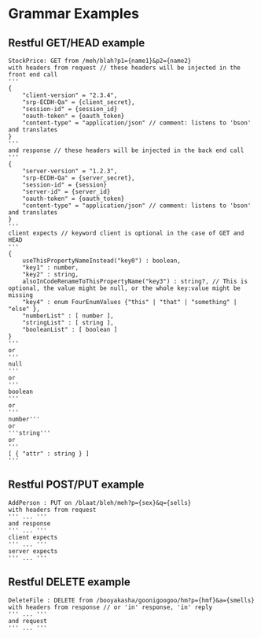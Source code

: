 Grammar Examples
================

Restful GET/HEAD example
------------------------

    StockPrice: GET from /meh/blah?p1={name1}&p2={name2}
    with headers from request // these headers will be injected in the front end call
    '''
    {
        "client-version" = "2.3.4",
        "srp-ECDH-Qa" = {client_secret},
        "session-id" = {session_id}
        "oauth-token" = {oauth_token}
        "content-type" = "application/json" // comment: listens to 'bson' and translates
    }
    '''
    and response // these headers will be injected in the back end call
    '''
    {
        "server-version" = "1.2.3",
        "srp-ECDH-Qa" = {server_secret},
        "session-id" = {session}
        "server-id" = {server_id}
        "oauth-token" = {oauth_token}
        "content-type" = "application/json" // comment: listens to 'bson' and translates
    }
    '''
    client expects // keyword client is optional in the case of GET and HEAD
    '''
    {
        useThisPropertyNameInstead("key0") : boolean,
        "key1" : number,
        "key2" : string,
        alsoInCodeRenameToThisPropertyName("key3") : string?, // This is optional, the value might be null, or the whole key:value might be missing
        "key4" : enum FourEnumValues {"this" | "that" | "something" | "else" },
        "numberList" : [ number ],
        "stringList" : [ string ],
        "booleanList" : [ boolean ]
    }
    '''
    or
    '''
    null
    '''
    or
    '''
    boolean
    '''
    or
    '''
    number'''
    or
    '''string'''
    or
    '''
    [ { "attr" : string } ]
    '''


Restful POST/PUT example
--------------------

    AddPerson : PUT on /blaat/bleh/meh?p={sex}&q={sells}
    with headers from request
    ''' ... '''
    and response
    ''' ... '''
    client expects
    ''' ... '''
    server expects
    ''' ... '''

Restful DELETE example
----------------------

    DeleteFile : DELETE from /booyakasha/goonigoogoo/hm?p={hmf}&a={smells}
    with headers from response // or 'in' response, 'in' reply
    ''' ... '''
    and request
    ''' ... '''

